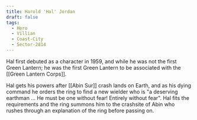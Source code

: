 ```yaml
---
title: Harold 'Hal' Jordan
draft: false
tags:
  - Hero
  - Villian
  - Coast-City
  - Sector-2814
---
```

Hal first debuted as a character in 1959, and while he was not the first Green Lantern; he was the first Green Lantern to be associated with the [[Green Lantern Corps]].

Hal gets his powers after [[Abin Sur]] crash lands on Earth, and as his dying command he orders the ring to find a new wielder who is "a deserving earthman ... He must be one without fear! Entirely without fear". Hal fits the requirements and the ring summons him to the crashsite of Abin who rushes through an explanation of the ring before passing on.